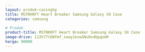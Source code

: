 ```yaml
---
layout: produk-casinghp
title: MSTRKRFT Heart Breaker Samsung Galaxy S9 Case
categories: samsung

# Produk
product-title: MSTRKRFT Heart Breaker Samsung Galaxy S9 Case
image-drive: 112h77tEWfmf_sowy2evwSNuOvdUpqomR
harga: 90000
---
```

